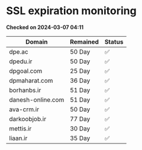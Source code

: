 # SSL expiration monitoring

**Checked on 2024-03-07 04:11**

| Domain | Remained | Status       |
|--------|----------|--------------|
| dpe.ac     | 50 Day   | ✅ |
| dpedu.ir     | 50 Day   | ✅ |
| dpgoal.com     | 25 Day   | ✅ |
| dpmaharat.com     | 36 Day   | ✅ |
| borhanbs.ir     | 51 Day   | ✅ |
| danesh-online.com     | 51 Day   | ✅ |
| ava-crm.ir     | 50 Day   | ✅ |
| darkoobjob.ir     | 77 Day   | ✅ |
| mettis.ir     | 30 Day   | ✅ |
| liaan.ir     | 35 Day   | ✅ |
